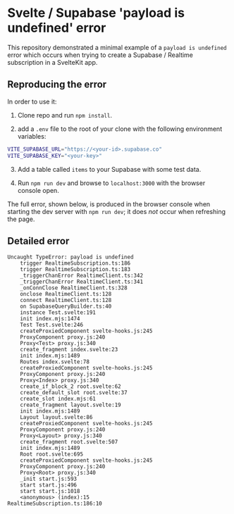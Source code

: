 
# Svelte / Supabase 'payload is undefined' error

This repository demonstrated a minimal example of a `payload is undefined` error which occurs when trying to create a Supabase / Realtime subscription in a SvelteKit app.

## Reproducing the error

In order to use it:

1. Clone repo and run `npm install`.

2. add a `.env` file to the root of your clone with the following environment variables:

```bash
VITE_SUPABASE_URL="https://<your-id>.supabase.co"
VITE_SUPABASE_KEY="<your-key>"
```

3. Add a table called `items` to your Supabase with some test data.

4. Run `npm run dev` and browse to `localhost:3000` with the browser console open.

The full error, shown below, is produced in the browser console when starting the dev server with `npm run dev`; it does *not* occur when refreshing the page.

## Detailed error

```
Uncaught TypeError: payload is undefined
    trigger RealtimeSubscription.ts:186
    trigger RealtimeSubscription.ts:183
    _triggerChanError RealtimeClient.ts:342
    _triggerChanError RealtimeClient.ts:341
    _onConnClose RealtimeClient.ts:328
    onclose RealtimeClient.ts:128
    connect RealtimeClient.ts:128
    on SupabaseQueryBuilder.ts:40
    instance Test.svelte:191
    init index.mjs:1474
    Test Test.svelte:246
    createProxiedComponent svelte-hooks.js:245
    ProxyComponent proxy.js:240
    Proxy<Test> proxy.js:340
    create_fragment index.svelte:23
    init index.mjs:1489
    Routes index.svelte:78
    createProxiedComponent svelte-hooks.js:245
    ProxyComponent proxy.js:240
    Proxy<Index> proxy.js:340
    create_if_block_2 root.svelte:62
    create_default_slot root.svelte:37
    create_slot index.mjs:61
    create_fragment layout.svelte:19
    init index.mjs:1489
    Layout layout.svelte:86
    createProxiedComponent svelte-hooks.js:245
    ProxyComponent proxy.js:240
    Proxy<Layout> proxy.js:340
    create_fragment root.svelte:507
    init index.mjs:1489
    Root root.svelte:695
    createProxiedComponent svelte-hooks.js:245
    ProxyComponent proxy.js:240
    Proxy<Root> proxy.js:340
    _init start.js:593
    start start.js:496
    start start.js:1018
    <anonymous> (index):15
RealtimeSubscription.ts:186:10
```